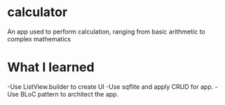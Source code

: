 # calculator
An app used to perform calculation, ranging from basic arithmetic to complex mathematics

# What I learned
-Use ListView.builder to create UI
-Use sqflite and apply CRUD for app.
-Use BLoC pattern to architect the app.
